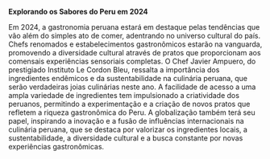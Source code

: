 **Explorando os Sabores do Peru em 2024**

Em 2024, a gastronomia peruana estará em destaque pelas tendências que vão além do simples ato de comer, adentrando no universo cultural do país. Chefs renomados e estabelecimentos gastronômicos estarão na vanguarda, promovendo a diversidade cultural através de pratos que proporcionam aos comensais experiências sensoriais completas. O Chef Javier Ampuero, do prestigiado Instituto Le Cordon Bleu, ressalta a importância dos ingredientes endêmicos e da sustentabilidade na culinária peruana, que serão verdadeiras joias culinárias neste ano. A facilidade de acesso a uma ampla variedade de ingredientes tem impulsionado a criatividade dos peruanos, permitindo a experimentação e a criação de novos pratos que refletem a riqueza gastronômica do Peru. A globalização também terá seu papel, inspirando a inovação e a fusão de influências internacionais na culinária peruana, que se destaca por valorizar os ingredientes locais, a sustentabilidade, a diversidade cultural e a busca constante por novas experiências gastronômicas.